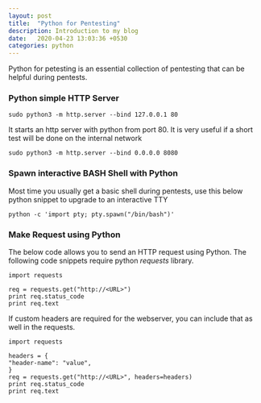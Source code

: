 ```yaml
---
layout: post
title:  "Python for Pentesting"
description: Introduction to my blog
date:   2020-04-23 13:03:36 +0530
categories: python
---
```


Python for petesting is an essential collection of pentesting that can be helpful during pentests.

### Python simple HTTP Server

`sudo python3 -m http.server --bind 127.0.0.1 80`

It starts an http server with python from port 80. It is very useful if a short test will be done on the internal network 

`sudo python3 -m http.server --bind 0.0.0.0 8080`



### Spawn interactive BASH Shell with Python

Most time you usually get a basic shell during pentests, use this below python snippet to upgrade to an interactive TTY

`python -c 'import pty; pty.spawn("/bin/bash")'`


### Make Request using Python

The below code allows you to send an HTTP request using Python. The following code snippets require python _requests_ library.

```
import requests

req = requests.get("http://<URL>")
print req.status_code
print req.text
```

If custom headers are required for the webserver, you can include that as well in  the requests.

```
import requests

headers = {
"header-name": "value",
}
req = requests.get("http://<URL>", headers=headers)
print req.status_code
print req.text
```
